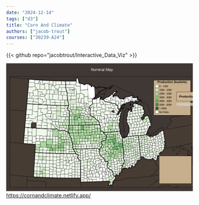 ```yaml
---
date: "2024-12-14"
tags: ["d3"]
title: "Corn And Climate"
authors: ["jacob-trout"]
courses: ["30239-A24"]
---
```


{{< github repo="jacobtrout/Interactive_Data_Viz" >}}

<a class="main link" href="https://cornandclimate.netlify.app/">
<img src="feature.png" />
https://cornandclimate.netlify.app/
</a>


